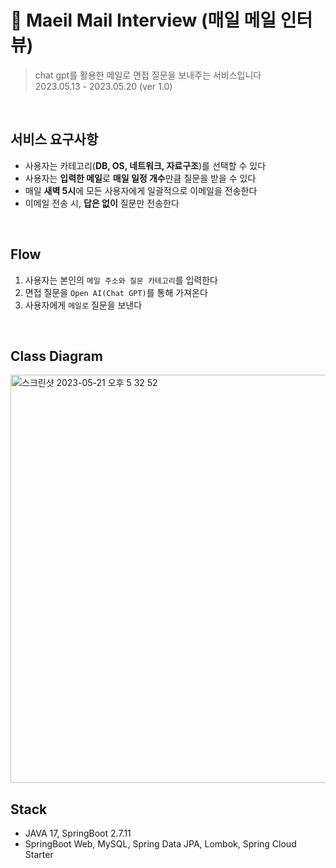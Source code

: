 # 🌷 Maeil Mail Interview (매일 메일 인터뷰)
> chat gpt를 활용한 메일로 면접 질문을 보내주는 서비스입니다   
> 2023.05.13 - 2023.05.20 (ver 1.0)

<br/>

## 서비스 요구사항

- 사용자는 카테고리(**DB, OS, 네트워크, 자료구조**)를 선택할 수 있다
- 사용자는 **입력한 메일**로 **매일 일정 개수**만큼 질문을 받을 수 있다 
- 매일 **새벽 5시**에 모든 사용자에게 일괄적으로 이메일을 전송한다 
- 이메일 전송 시, **답은 없이** 질문만 전송한다

<br/>

## Flow
1. 사용자는 본인의 `메일 주소와 질문 카테고리`를 입력한다  
2. 면접 질문을 `Open AI(Chat GPT)`를 통해 가져온다  
3. 사용자에게 `메일로` 질문을 보낸다   

<br/>

## Class Diagram    

<img width="653" alt="스크린샷 2023-05-21 오후 5 32 52" src="https://github.com/ttaehee/chat-bot-gpt/assets/103614357/3694ba75-191c-4860-9211-6f9df86cba4f">

<br/>

## Stack
- JAVA 17, SpringBoot 2.7.11
- SpringBoot Web, MySQL, Spring Data JPA, Lombok, Spring Cloud Starter

